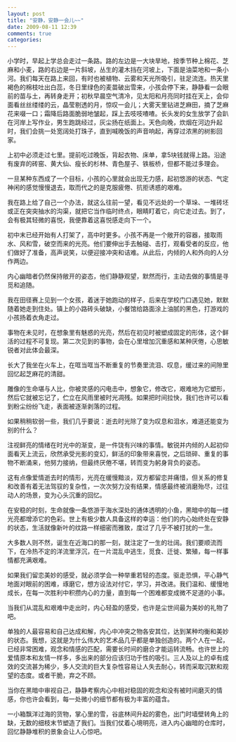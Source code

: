 ```yaml
---
layout: post
title: "安静，安静一会儿~~"
date: 2009-08-11 12:39
comments: true
categories:
---
```


小学时，早起上学总会走过一条路。路的左边是一大块旱地，按季节种上棉花、芝麻和小麦，路的右边是一片斜坡，丛生的灌木挡在河坡上，下面是油菜地和一条小河。我们每天在路上来回，有时也被植物、云雾和天光所吸引，驻足流连。热天里褐色的棉枝吐出白蕊，冬日里绿色的麦苗破出雪来，小孩会停下来，静静看一会眼前的苗与土，再转身走开；初秋早晨空气清冷，见太阳和月亮同时挂在天上，会仰面看丝丝缕缕的云，晶莹剔透的月，惊叹一会儿；大雾天里钻进芝麻田，摘了芝麻花来啜一口；霜降后路面脆弱地皱起，踩上去吱吱喳喳。长头发的女生放学了会趴在河岸上写作业，男生跑跳经过，灰尘扬在纸面上。天色向晚，炊烟在河边升起时，我们会挑一处宽阔处打珠子，直到喊晚饭的声音响起，再穿过浓黑的树影回家。

上初中必须走过七里。提前吃过晚饭，背起衣物、床单，拿5块钱就得上路。沿途有废弃的砖窑、黄大仙、瘦长的杉林、青色屋子、铁板桥，但都不能过多理会。

一旦某种东西成了一个目标，小孩的心里就会出现无力感，起初悠游的状态、气定神闲的感觉慢慢退去，取而代之的是克服疲倦、抗拒诱惑的艰难。

我在路上给了自己一个办法，就这么往前一望，看见不远处的一个草垛、一堆砖坯或正在突突抽水的沟渠，就把它当作临时终点，眼睛盯着它，向它走过去。到了，会有极其轻微的喜悦，我便靠着这喜悦感走向下一个。

初中末已经开始有人打架了，高中时更多。小孩不再是一个敞开的容器，接取雨水、风和雪，破空而来的光亮。他们要伸出手去触碰、击打，观看受者的反应，他们做好了准备，高声说笑，以便迎接冲突和诘难。从此后，内倾的人和外向的人分作两边。

内心幽暗者仍然保持敞开的姿态，他们静静观望，默然而行，主动去做的事情是寻觅和追随。

我在田径赛上见到一个女孩，着迷于她跑动的样子，后来在学校门口遇见她，默默随着她走到住处。镇上的小路砖头破缺，小餐馆给路面涂上油腻的黑色，打游戏的小孩扬着衣角走过。

事物在未见时，在想象里有魅惑的光亮，然后在初见时被塑成固定的形体，这个鲜活的过程不可复现。第二次见到的事物，会在心里增加沉重感和某种厌倦，心思敏锐者对此体会最深。

长大了我坐在火车上，在哐当哐当不断重复的节奏里流泪、叹息，缓过来的间隙里回忆起芝麻花的清甜。

雕像的生命堪与人比，你被灵感的闪电击中，想象它，修改它，艰难地为它塑形，然后它就被忘记了，伫立在风雨里被时光凋残。如果把时间拉快，我们也许可以看到粉尘纷纷飞走，表面被逐渐剥落的过程。

如果稍稍软弱一些，我们几乎要说：逝去时光除了变为叹息和泪水，难道还能变为别的什么？

注视鲜亮的情绪在时光中的渐变，是一件饶有兴味的事情。敏锐并内倾的人起初仰面看天上流云，欣然承受光影的变幻，鲜活的印象带来喜悦，之后琐碎、重复的事物不断涌来，他努力接纳，但最终厌倦不堪，转而变为躬身背负的姿态。

这有点像爱情逝去时的情形，光亮在缓慢黯淡，双方都留恋并痛惜，但关系的修复和改善有着无法驾驭的复杂性，一次次努力没有结果，情感最终被消磨殆尽，过往动人的场景，变为心头沉重的回忆。

在安稳的时刻，生命就像一条悠游于海水深处的通体透明的小鱼，黑暗中的每一缕光亮都增添它的色彩。世上有极少数人具备这样的幸运：他们的内心始终处在安静的状态，生活就像新叶的纹路一样细密而雅致，度过了几乎不被打扰的一生。

大多数人则不然，诞生在近海口的那一刻，就注定了一生的壮阔。我们要顺流而下，在冷热不定的洋流里浮沉，在一片混乱中逃生，觅食、迁徙、繁殖，每一样事情都充满艰难。

如果我们留恋美妙的感受，就必须学会一种举重若轻的态度。驱走恐惧，平心静气地面对眼前的困难，琢磨它，想方设法对付它，学习，并改进。我们温和、缓慢地成长，在每一次胜利中积攒内心的力量，直到每一个困难都变成微不足道的小事。

当我们从混乱和艰难中走出时，内心轻盈的感受，也许是尘世间最为美妙的礼物了吧。

单独的人最容易和自己达成和解，内心中冲突之物各安其位，达到某种均衡和美妙的状态。我想，这就是为什么伟大的艺术品几乎都是单独创造的。两个人在一起，已经非常困难，观念和情感的匹配，需要长时间的磨合才能运转流畅。也许世上的爱情原本和友情一样多，多出来的部分应该归功于性的吸引。三人及以上的卓有成效的交流甚为稀少，多人交流的巨大复杂性容易让人失去耐心，转而采取沉默和观望的态度。或者干脆，弃之不顾。

当你在黑暗中审视自己，静静考察内心中相对稳固的观念和没有被时间磨灭的情感，你也许会看到，每一处微小的细节都有极为丰富的蕴含。

一小箱飘洋过海的货物，掌心里的雪，谷底林间升起的雾色，出门时墙壁转角上的缺，无数的细枝末节塑造了我们。当我们仗着心境明亮，进入内心幽暗的仓库时，回忆静静堆积的景象会让人心惊吧。
